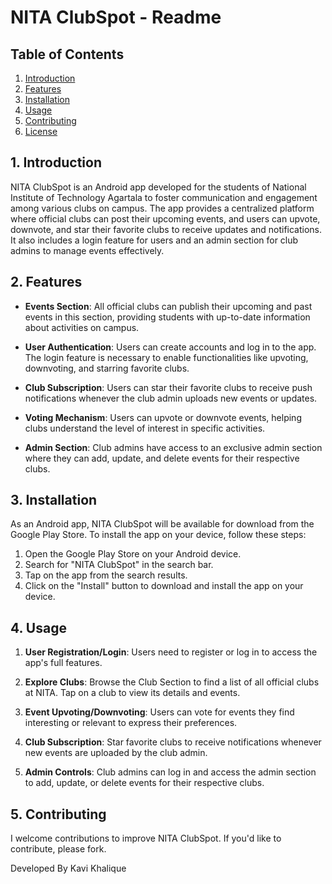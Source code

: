# NITA ClubSpot - Readme

## Table of Contents
1. [Introduction](#introduction)
2. [Features](#features)
3. [Installation](#installation)
4. [Usage](#usage)
5. [Contributing](#contributing)
6. [License](#license)

## 1. Introduction
NITA ClubSpot is an Android app developed for the students of National Institute of Technology Agartala to foster communication and engagement among various clubs on campus. The app provides a centralized platform where official clubs can post their upcoming events, and users can upvote, downvote, and star their favorite clubs to receive updates and notifications. It also includes a login feature for users and an admin section for club admins to manage events effectively.

## 2. Features
- **Events Section**: All official clubs can publish their upcoming and past events in this section, providing students with up-to-date information about activities on campus.

- **User Authentication**: Users can create accounts and log in to the app. The login feature is necessary to enable functionalities like upvoting, downvoting, and starring favorite clubs.

- **Club Subscription**: Users can star their favorite clubs to receive push notifications whenever the club admin uploads new events or updates.

- **Voting Mechanism**: Users can upvote or downvote events, helping clubs understand the level of interest in specific activities.

- **Admin Section**: Club admins have access to an exclusive admin section where they can add, update, and delete events for their respective clubs.

## 3. Installation
As an Android app, NITA ClubSpot will be available for download from the Google Play Store. To install the app on your device, follow these steps:

1. Open the Google Play Store on your Android device.
2. Search for "NITA ClubSpot" in the search bar.
3. Tap on the app from the search results.
4. Click on the "Install" button to download and install the app on your device.

## 4. Usage
1. **User Registration/Login**: Users need to register or log in to access the app's full features.

2. **Explore Clubs**: Browse the Club Section to find a list of all official clubs at NITA. Tap on a club to view its details and events.

3. **Event Upvoting/Downvoting**: Users can vote for events they find interesting or relevant to express their preferences.

4. **Club Subscription**: Star favorite clubs to receive notifications whenever new events are uploaded by the club admin.

5. **Admin Controls**: Club admins can log in and access the admin section to add, update, or delete events for their respective clubs.

## 5. Contributing
I welcome contributions to improve NITA ClubSpot. If you'd like to contribute, please fork.

Developed By Kavi Khalique
